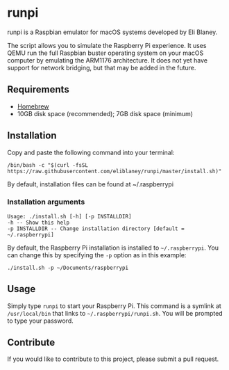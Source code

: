 # runpi

runpi is a Raspbian emulator for macOS systems developed by Eli Blaney.

The script allows you to simulate the Raspberry Pi experience. It uses QEMU run the full Raspbian buster operating system on your macOS computer by emulating the ARM1176 architecture. It does not yet have support for network bridging, but that may be added in the future.

## Requirements

- [Homebrew](https://brew.sh)
- 10GB disk space (recommended); 7GB disk space (minimum)

## Installation

Copy and paste the following command into your terminal:

    /bin/bash -c "$(curl -fsSL https://raw.githubusercontent.com/eliblaney/runpi/master/install.sh)"

By default, installation files can be found at ~/.raspberrypi

### Installation arguments

    Usage: ./install.sh [-h] [-p INSTALLDIR]
	-h -- Show this help
	-p INSTALLDIR -- Change installation directory [default = ~/.raspberrypi]

By default, the Raspberry Pi installation is installed to `~/.raspberrypi`. You can change this by specifying the `-p` option as in this example:

	./install.sh -p ~/Documents/raspberrypi

## Usage

Simply type `runpi` to start your Raspberry Pi. This command is a symlink at `/usr/local/bin` that links to `~/.raspberrypi/runpi.sh`. You will be prompted to type your password.

## Contribute

If you would like to contribute to this project, please submit a pull request.
